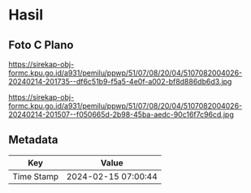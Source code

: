 # Hasil

## Foto C Plano

https://sirekap-obj-formc.kpu.go.id/a931/pemilu/ppwp/51/07/08/20/04/5107082004026-20240214-201735--df6c51b9-f5a5-4e0f-a002-bf8d886db6d3.jpg

https://sirekap-obj-formc.kpu.go.id/a931/pemilu/ppwp/51/07/08/20/04/5107082004026-20240214-201507--f050665d-2b98-45ba-aedc-90c16f7c96cd.jpg


## Metadata

| Key        | Value               |
| ---------- | ------------------- |
| Time Stamp | 2024-02-15 07:00:44 |



